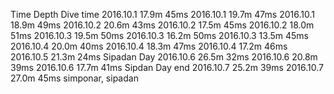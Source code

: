Time         Depth         Dive time
2016.10.1    17.9m         45ms
2016.10.1    19.7m         47ms
2016.10.1    18.9m         49ms
2016.10.2    20.6m         43ms
2016.10.2    17.5m         45ms
2016.10.2    18.0m         51ms
2016.10.3    19.5m         50ms
2016.10.3    16.2m         50ms
2016.10.3    13.5m         45ms
2016.10.4    20.0m         40ms
2016.10.4    18.3m         47ms
2016.10.4    17.2m         46ms
2016.10.5    21.3m         24ms
Sipadan Day
2016.10.6    26.5m         32ms
2016.10.6    20.8m         39ms
2016.10.6    17.7m         41ms
Sipdan Day end
2016.10.7    25.2m         39ms
2016.10.7    27.0m         45ms
simponar, sipadan
